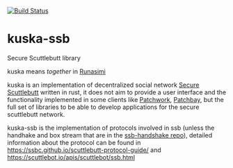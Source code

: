 [![Build Status](https://github.com/kuska-ssb/kuska-ssb/workflows/Rust/badge.svg)](https://github.com/kuska-ssb/kuska-ssb/actions?query=workflow%3ARust)


# kuska-ssb
Secure Scuttlebutt library

kuska means _together_ in [Runasimi](https://en.wikipedia.org/wiki/Quechuan_languages)

kuska is an implementation of decentralized social network [Secure Scuttlebutt](https://scuttlebutt.nz/) written in rust, it does not aim to provide a user interface and the functionality implemented in some clients like [Patchwork](https://github.com/ssbc/patchwork), [Patchbay](https://github.com/ssbc/patchbay), but the full set of libraries to be able to develop applications for the secure scuttlebutt network.

kuska-ssb is the implementation of protocols involved in ssb (unless the handhake and box stream that are in the [ssb-handshake repo](https://github.com/Kuska-ssb/kuska-handshake)), detailed information about the protocol can be found in https://ssbc.github.io/scuttlebutt-protocol-guide/ and https://scuttlebot.io/apis/scuttlebot/ssb.html
